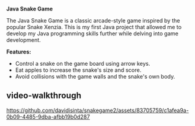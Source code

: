 

**Java Snake Game**

The Java Snake Game is a classic arcade-style game inspired by the popular Snake Xenzia. This is my first Java project that allowed me to develop my Java programming skills further while delving into game development.

**Features:**
- Control a snake on the game board using arrow keys.
- Eat apples to increase the snake's size and score.
- Avoid collisions with the game walls and the snake's own body.

## video-walkthrough
https://github.com/davidisinta/snakegame2/assets/83705759/c1afea9a-0b09-4485-9dba-afbb19b0d287

